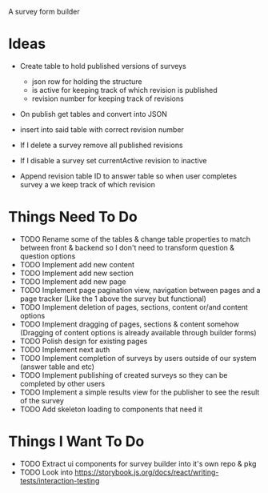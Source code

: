 A survey form builder

# Ideas

- Create table to hold published versions of surveys

  - json row for holding the structure
  - is active for keeping track of which revision is published
  - revision number for keeping track of revisions

- On publish get tables and convert into JSON
- insert into said table with correct revision number

- If I delete a survey remove all published revisions

- If I disable a survey set currentActive revision to inactive

- Append revision table ID to answer table so when user completes survey a we keep track of which revision

# Things Need To Do

- TODO Rename some of the tables & change table properties to match between front & backend so I don't need to transform question & question options
- TODO Implement add new content
- TODO Implement add new section
- TODO Implement add new page
- TODO Implement page pagination view, navigation between pages and a page tracker (Like the 1 above the survey but functional)
- TODO Implement deletion of pages, sections, content or/and content options
- TODO Implement dragging of pages, sections & content somehow (Dragging of content options is already available through builder forms)
- TODO Polish design for existing pages
- TODO Implement next auth
- TODO Implement completion of surveys by users outside of our system (answer table and etc)
- TODO Implement publishing of created surveys so they can be completed by other users
- TODO Implement a simple results view for the publisher to see the result of the survey
- TODO Add skeleton loading to components that need it

# Things I Want To Do

- TODO Extract ui components for survey builder into it's own repo & pkg
- TODO Look into https://storybook.js.org/docs/react/writing-tests/interaction-testing
